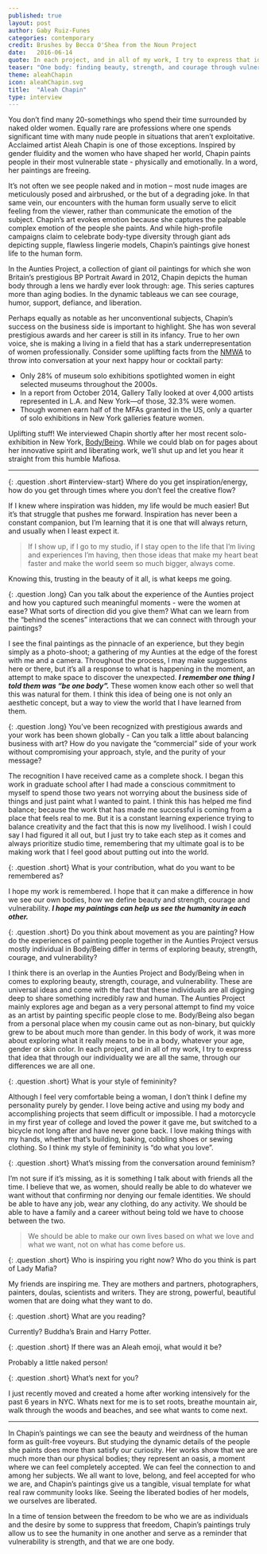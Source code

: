 ```yaml
---
published: true
layout: post
author: Gaby Ruiz-Funes
categories: contemporary
credit: Brushes by Becca O'Shea from the Noun Project
date:   2016-06-14
quote: In each project, and in all of my work, I try to express that idea that through our individuality we are all the same, through our differences we are all one...I hope my paintings can help us see the humanity in each other.
teaser: "One body: finding beauty, strength, and courage through vulnerability"
theme: aleahChapin
icon: aleahChapin.svg
title:  "Aleah Chapin"
type: interview
---
```


You don’t find many 20-somethings who spend their time surrounded by naked older women. Equally rare are professions where one spends significant time with many nude people in situations that aren’t exploitative. Acclaimed artist Aleah Chapin is one of those exceptions. Inspired by gender fluidity and the women who have shaped her world, Chapin paints people in their most vulnerable state - physically and emotionally. In a word, her paintings are freeing.
 
It’s not often we see people naked and in motion – most nude images are meticulously posed and airbrushed, or the but of a degrading joke. In that same vein, our encounters with the human form usually serve to elicit feeling from the viewer, rather than communicate the emotion of the subject. Chapin’s art evokes emotion because she captures the palpable complex emotion of the people she paints. And while high-profile campaigns claim to celebrate body-type diversity through giant ads depicting supple, flawless lingerie models, Chapin’s paintings give honest life to the human form.
 
In the Aunties Project, a collection of giant oil paintings for which she won Britain’s prestigious BP Portrait Award in 2012, Chapin depicts the human body through a lens we hardly ever look through: age. This series captures more than aging bodies. In the dynamic tableaus we can see courage, humor, support, defiance, and liberation.
 
Perhaps equally as notable as her unconventional subjects, Chapin’s success on the business side is important to highlight. She has won several prestigious awards and her career is still in its infancy. True to her own voice, she is making a living in a field that has a stark underrepresentation of women professionally. Consider some uplifting facts from the [NMWA](http://www.nmwa.org/advocate/get-facts) to throw into conversation at your next happy hour or cocktail party:

* Only 28% of museum solo exhibitions spotlighted women in eight selected museums throughout the 2000s.
* In a report from October 2014, Gallery Tally looked at over 4,000 artists represented in L.A. and New York—of those, 32.3% were women.
* Though women earn half of the MFAs granted in the US, only a quarter of solo exhibitions in New York galleries feature women.

Uplifting stuff! We interviewed Chapin shortly after her most recent solo-exhibition in New York, [Body/Being](http://www.flowersgallery.com/exhibitions/view/aleah-chapin-1). While we could blab on for pages about her innovative spirit and liberating work, we’ll shut up and let you hear it straight from this humble Mafiosa.

---

{: .question .short #interview-start}
<i class="em em-ladymafia"></i>  Where do you get inspiration/energy, how do you get through times where you don’t feel the creative flow?  

<i class="em em-nude-body"></i>  If I knew where inspiration was hidden, my life would be much easier! But it’s that struggle that pushes me forward. Inspiration has never been a constant companion, but I’m learning that it is one that will always return, and usually when I least expect it. 

> If I show up, if I go to my studio, if I stay open to the life that I’m living and experiences I’m having, then those ideas that make my heart beat faster and make the world seem so much bigger, always come.

Knowing this, trusting in the beauty of it all, is what keeps me going.

{: .question .long}
<i class="em em-ladymafia"></i>  Can you talk about the experience of the Aunties project and how you captured such meaningful moments - were the women at ease? What sorts of direction did you give them? What can we learn from the “behind the scenes” interactions that we can connect with through your paintings?  

<i class="em em-nude-body"></i>  I see the final paintings as the pinnacle of an experience, but they begin simply as a photo-shoot; a gathering of my Aunties at the edge of the forest with me and a camera. Throughout the process, I may make suggestions here or there, but it’s all a response to what is happening in the moment, an attempt to make space to discover the unexpected. **_I remember one thing I told them was “be one body”._** These women know each other so well that this was natural for them. I think this idea of being one is not only an aesthetic concept, but a way to view the world that I have learned from them.


{: .question .long}
<i class="em em-ladymafia"></i>  You’ve been recognized with prestigious awards and your work has been shown globally - Can you talk a little about  balancing business with art? How do you navigate the “commercial” side of your work without compromising your approach, style, and the purity of your message?  

<i class="em em-nude-body"></i>  The recognition I have received came as a complete shock. I began this work in graduate school after I had made a conscious commitment to myself to spend those two years not worrying about the business side of things and just paint what I wanted to paint. I think this has helped me find balance; because the work that has made me successful is coming from a place that feels real to me. But it is a constant learning experience trying to balance creativity and the fact that this is now my livelihood. I wish I could say I had figured it all out, but I just try to take each step as it comes and always prioritize studio time, remembering that my ultimate goal is to be making work that I feel good about putting out into the world.

{: .question .short}
<i class="em em-ladymafia"></i> What is your contribution, what do you want to be remembered as?  

<i class="em em-nude-body"></i>  I hope my work is remembered. I hope that it can make a difference in how we see our own bodies, how we define beauty and strength, courage and vulnerability. **_I hope my paintings can help us see the humanity in each other._**

{: .question .short}
<i class="em em-ladymafia"></i> Do you think about movement as you are painting? How do the experiences of painting people together in the Aunties Project versus mostly individual in Body/Being differ in terms of exploring beauty, strength, courage, and vulnerability?  

<i class="em em-nude-body"></i>  I think there is an overlap in the Aunties Project and Body/Being when in comes to exploring beauty, strength, courage, and vulnerability. These are universal ideas and come with the fact that these individuals are all digging deep to share something incredibly raw and human. The Aunties Project mainly explores age and began as a very personal attempt to find my voice as an artist by painting specific people close to me. Body/Being also began from a personal place when my cousin came out as non-binary, but quickly grew to be about much more than gender. In this body of work, it was more about exploring what it really means to be in a body, whatever your age, gender or skin color. In each project, and in all of my work, I try to express that idea that through our individuality we are all the same, through our differences we are all one.

{: .question .short}
<i class="em em-ladymafia"></i>  What is your style of femininity?

<i class="em em-nude-body"></i>   Although I feel very comfortable being a woman, I don’t think I define my personality purely by gender. I love being active and using my body and accomplishing projects that seem difficult or impossible. I had a motorcycle in my first year of college and loved the power it gave me, but switched to a bicycle not long after and have never gone back. I love making things with my hands, whether that’s building, baking, cobbling shoes or sewing clothing. So I think my style of femininity is “do what you love”.

{: .question .short}
<i class="em em-ladymafia"></i>  What’s missing from the conversation around feminism?

<i class="em em-nude-body"></i>  I’m not sure if it’s missing, as it is something I talk about with friends all the time. I believe that we, as women, should really be able to do whatever we want without that confirming nor denying our female identities. We should be able to have any job, wear any clothing, do any activity. We should be able to have a family and a career without being told we have to choose between the two.

> We should be able to make our own lives based on what we love and what we want, not on what has come before us.

{: .question .short}
<i class="em em-ladymafia"></i>  Who is inspiring you right now? Who do you think is part of Lady Mafia?  

<i class="em em-nude-body"></i>  My friends are inspiring me. They are mothers and partners, photographers, painters, doulas, scientists and writers. They are strong, powerful, beautiful women that are doing what they want to do.

{: .question .short}
<i class="em em-ladymafia"></i>  What are you reading?

<i class="em em-nude-body"></i>  Currently? Buddha’s Brain and Harry Potter.

{: .question .short}
<i class="em em-ladymafia"></i>  If there was an Aleah emoji, what would it be?

<i class="em em-nude-body"></i>  Probably a little naked person!

{: .question .short}
<i class="em em-ladymafia"></i>  What’s next for you?  

<i class="em em-nude-body"></i>  I just recently moved and created a home after working intensively for the past 6 years in NYC. Whats next for me is to set roots, breathe mountain air, walk through the woods and beaches, and see what wants to come next.

---
In Chapin’s paintings we can see the beauty and weirdness of the human form as guilt-free voyeurs. But studying the dynamic details of the people she paints does more than satisfy our curiosity. Her works show that we are much more than our physical bodies; they represent an oasis, a moment where we can feel completely accepted. We can feel the connection to and among her subjects. We all want to love, belong, and feel accepted for who we are, and Chapin’s paintings give us a tangible, visual template for what real raw community looks like. Seeing the liberated bodies of her models, we ourselves are liberated.
 
In a time of tension between the freedom to be who we are as individuals and the desire by some to suppress that freedom, Chapin’s paintings truly allow us to see the humanity in one another and serve as a reminder that vulnerability is strength, and that we are one body.
